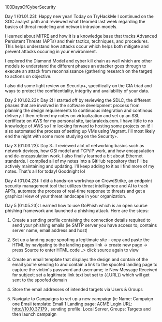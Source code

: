 100DaysOfCyberSecurity

Day 1 (01.01.23): Happy new year! Today on TryHackMe I continued on the SOC analyst path and reviewed what I learned last week regarding the basics of threat modeling and network intrusion models.

I learned about MITRE and how it is a knowledge base that tracks Advanced Persistent Threats (APTs) and their tactics, techniques, and procedures. This helps understand how attacks occur which helps both mitigate and prevent attacks occuring in your environment.

I explored the Diamond Model and cyber kill chain as well which are other models to understand the different phases an attacker goes through to execute an attack from reconnaissance (gathering research on the target) to actions on objective.

I also did some light review on Security+, specifically on the CIA triad and ways to protect the confidentiality, integrity and availability of your data.

Day 2 (01.02.23): Day 2! I started off by reviewing the SDLC, the different phases that are involved in the software development process from planning the design requirements to continuous integration and continous delivery. I then refined my notes on virtualization and set up an SSL certificate on AWS for my personal site, taeluralexis.com. I have little to no knowledge of AWS so I'm looking forward to hosting some projects on it! I also automated the process of setting up VMs using Vagrant. I'll most likely end the night with some more studying on the Security+.

Day 3 (01.03.23): Day 3...I reviewed alot of networking basics such as network devices, how OSI model and TCP/IP work, and how encapsulation and de-encapsulation work. I also finally learned a bit about Ethernet standards. I compiled all of my notes into a GitHub repository that I'll be actively maintaining and updating. I'll keep adding to it as I find more of my notes. That's all for today! Goodnight lol

Day 4 (01.04.23): I did a hands-on workshop on CrowdStrike, an endpoint security management tool that utilizes threat intelligence and AI to track APTs, automate the process of real-time response to threats and get a graphical view of your threat landscape in your organization.

Day 5 (01.05.23): Learned how to use GoPhish which is an open source phishing framework and launched a phishing attack. Here are the steps:

1. Create a sending profile containing the connection details required to send your phishing emails (ie SMTP server you have access to; contains server name, email address and host)

2. Set up a landing page spoofing a legitimate site - copy and paste the HTML by navigating to the landing pages link -> create new page -> press Source to enter HTML code _> click source again to view 

3. Create an email template that displays the design and contain of the email you're sending to and contain a link to the spoofed landing page to capture the victim's password and username; ie New Message Received for subject; set a legitimate link text but set to {{.URL}} which will get sent to the spoofed domain 

4. Store the email addresses of intended targets via Users & Groups

5. Navigate to Campaigns to set up a new campaign (ie Name: Campaign one Email template: Email 1 Landing page: ACME Login URL: http://10.10.37.179 , sending profile: Local Server, Groups: Targets and then launch campaign
